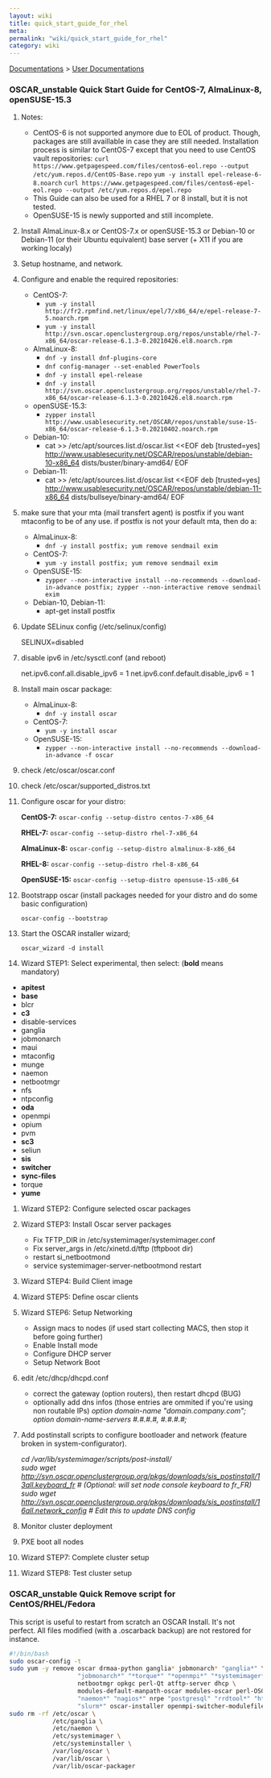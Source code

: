 ```yaml
---
layout: wiki
title: quick_start_guide_for_rhel
meta: 
permalink: "wiki/quick_start_guide_for_rhel"
category: wiki
---
```

<!-- Name: quick_start_guide_for_rhel -->
<!-- Version: 15 -->
<!-- Author: olahaye74 -->
[Documentations](Document) > [User Documentations](Support) 
    
### OSCAR_unstable Quick Start Guide for CentOS-7, AlmaLinux-8, openSUSE-15.3

1. Notes:
    * CentOS-6 is not supported anymore due to EOL of product. Though, packages are still availlable in case they are still needed. Installation process is similar to CentOS-7 except that you need to use CentOS vault repositories:
    `curl https://www.getpagespeed.com/files/centos6-eol.repo --output /etc/yum.repos.d/CentOS-Base.repo`
    `yum -y install epel-release-6-8.noarch`
    `curl https://www.getpagespeed.com/files/centos6-epel-eol.repo --output /etc/yum.repos.d/epel.repo`
    * This Guide can also be used for a RHEL 7 or 8 install, but it is not tested.
    * OpenSUSE-15 is newly supported and still incomplete.
1. Install AlmaLinux-8.x or CentOS-7.x or openSUSE-15.3 or Debian-10 or Debian-11 (or their Ubuntu equivalent) base server (+ X11 if you are working localy)
1. Setup hostname, and network.
1. Configure and enable the required repositories:
    * CentOS-7:
       - `yum -y install http://fr2.rpmfind.net/linux/epel/7/x86_64/e/epel-release-7-5.noarch.rpm`
       - `yum -y install http://svn.oscar.openclustergroup.org/repos/unstable/rhel-7-x86_64/oscar-release-6.1.3-0.20210426.el8.noarch.rpm`
    * AlmaLinux-8:
       - `dnf -y install dnf-plugins-core`
       - `dnf config-manager --set-enabled PowerTools`
       - `dnf -y install epel-release`
       - `dnf -y install http://svn.oscar.openclustergroup.org/repos/unstable/rhel-7-x86_64/oscar-release-6.1.3-0.20210426.el8.noarch.rpm`
    * openSUSE-15.3:
       - `zypper install http://www.usablesecurity.net/OSCAR/repos/unstable/suse-15-x86_64/oscar-release-6.1.3-0.20210402.noarch.rpm`
    * Debian-10:
       - cat >> /etc/apt/sources.list.d/oscar.list <<EOF
deb [trusted=yes] http://www.usablesecurity.net/OSCAR/repos/unstable/debian-10-x86_64 dists/buster/binary-amd64/
EOF
    * Debian-11:
       - cat >> /etc/apt/sources.list.d/oscar.list <<EOF
deb [trusted=yes] http://www.usablesecurity.net/OSCAR/repos/unstable/debian-11-x86_64 dists/bullseye/binary-amd64/
EOF

1. make sure that your mta (mail transfert agent) is postfix if you want mtaconfig to  be of any use.
   if postfix is not your default mta, then do a:

    * AlmaLinux-8:
       - `dnf -y install postfix; yum remove sendmail exim`
    * CentOS-7:
       - `yum -y install postfix; yum remove sendmail exim`
    * OpenSUSE-15:
       - `zypper --non-interactive install --no-recommends --download-in-advance postfix; zypper --non-interactive remove sendmail exim`
    * Debian-10, Debian-11:
       - apt-get install postfix
1. Update SELinux config (/etc/selinux/config)

    SELINUX=disabled
1. disable ipv6 in /etc/sysctl.conf (and reboot)

    net.ipv6.conf.all.disable_ipv6 = 1
    net.ipv6.conf.default.disable_ipv6 = 1
1. Install main oscar package:
    * AlmaLinux-8:
       - `dnf -y install oscar`
    * CentOS-7:
       - `yum -y install oscar`
    * OpenSUSE-15:
       - `zypper --non-interactive install --no-recommends --download-in-advance -f oscar`

1. check /etc/oscar/oscar.conf
1. check /etc/oscar/supported_distros.txt
1. Configure oscar for your distro:

    **CentOS-7:**
    `oscar-config --setup-distro centos-7-x86_64`

    **RHEL-7:**
    `oscar-config --setup-distro rhel-7-x86_64`
    
    **AlmaLinux-8:**
    `oscar-config --setup-distro almalinux-8-x86_64`
    
    **RHEL-8:**
    `oscar-config --setup-distro rhel-8-x86_64`
    
    **OpenSUSE-15:**
    `oscar-config --setup-distro opensuse-15-x86_64`
1. Bootstrapp oscar (install packages needed for your distro and do some basic configuration)

    `oscar-config --bootstrap`
1. Start the OSCAR installer wizard;

    `oscar_wizard -d install`
1. Wizard STEP1: Select experimental, then select: (**bold** means mandatory)
* **apitest**
* **base**
* blcr
* **c3**
* disable-services
* ganglia
* jobmonarch
* maui
* mtaconfig
* munge
* naemon
* netbootmgr
* nfs
* ntpconfig
* **oda**
* openmpi
* opium
* pvm
* **sc3**
* seliun
* **sis**
* **switcher**
* **sync-files**
* torque
* **yume**
1. Wizard STEP2: Configure selected oscar packages
1. Wizard STEP3: Install Oscar server packages
    - Fix TFTP_DIR in /etc/systemimager/systemimager.conf
    - Fix server_args in /etc/xinetd.d/tftp (tftpboot dir)
    - restart si_netbootmond
    - service systemimager-server-netbootmond restart
1. Wizard STEP4: Build Client image
1. Wizard STEP5: Define oscar clients
1. Wizard STEP6: Setup Networking
   - Assign macs to nodes (if used start collecting MACS, then stop it before going further)
   - Enable Install mode
   - Configure DHCP server
   - Setup Network Boot
1. edit /etc/dhcp/dhcpd.conf
   - correct the gateway (option routers), then restart dhcpd (BUG)
   - optionally add dns infos (those entries are ommited if you're using non routable IPs)
      _option domain-name "domain.company.com";_
      _option domain-name-servers #.#.#.#, #.#.#.#;_
1. Add postinstall scripts to configure bootloader and network (feature broken in system-configurator).

    _cd /var/lib/systemimager/scripts/post-install/   
    sudo wget http://svn.oscar.openclustergroup.org/pkgs/downloads/sis_postinstall/13all.keyboard_fr    # (Optional: will set node console keyboard to fr_FR)  
    sudo wget http://svn.oscar.openclustergroup.org/pkgs/downloads/sis_postinstall/16all.network_config # Edit this to update DNS config_
1. Monitor cluster deployment
1. PXE boot all nodes
1. Wizard STEP7: Complete cluster setup
1. Wizard STEP8: Test cluster setup


### OSCAR_unstable Quick Remove script for CentOS/RHEL/Fedora
 
This script is useful to restart from scratch an OSCAR Install. It's not perfect. All files modified (with a .oscarback backup) are not restored for instance.


``` bash
#!/bin/bash
sudo oscar-config -t
sudo yum -y remove oscar drmaa-python ganglia* jobmonarch* "ganglia*" \ 
                   "jobmonarch*" "*torque*" "*openmpi*" "*systemimager*" \ 
                   netbootmgr opkgc perl-Qt atftp-server dhcp \
                   modules-default-manpath-oscar modules-oscar perl-OSCAR \
                   "naemon*" "nagios*" nrpe "postgresql" "rrdtool*" "httpd*" \
                   "slurm*" oscar-installer openmpi-switcher-modulefile
sudo rm -rf /etc/oscar \
            /etc/ganglia \
            /etc/naemon \
            /etc/systemimager \
            /etc/systeminstaller \
            /var/log/oscar \
            /var/lib/oscar \
            /var/lib/oscar-packager
```
